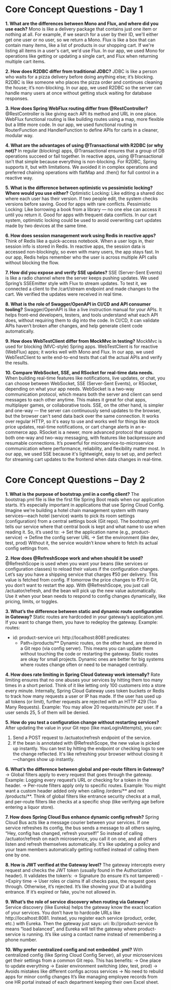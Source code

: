 # Core Concept Questions - Day 1
**1. What are the differences between Mono and Flux, and where did you use each?**
Mono is like a delivery package that contains just one item or nothing at all. For example, if we search for a user by their ID, we'll either get one user or no user, so we return a Mono<User>.
Flux is like a box that can contain many items, like a list of products in our shopping cart. If we're listing all items in a user's cart, we'd use Flux<CartItem>.
In our app, we used Mono for operations like getting or updating a single cart, and Flux when returning multiple cart items.

**2. How does R2DBC differ from traditional JDBC?**
JDBC is like a person who waits for a pizza delivery before doing anything else; it’s blocking.
R2DBC is like someone who places the pizza order and continues cleaning the house; it’s non-blocking.
In our app, we used R2DBC so the server can handle many users at once without getting stuck waiting for database responses.

**3. How does Spring WebFlux routing differ from @RestController?**
@RestController is like giving each API its method and URL in one place.
WebFlux functional routing is like building routes using a map, more flexible but a little more code.
In our app, we used functional routing in RouterFunction and HandlerFunction to define APIs for carts in a cleaner, modular way.

**4. What are the advantages of using @Transactional with R2DBC (or why not)?**
In regular (blocking) apps, @Transactional ensures that a group of DB operations succeed or fail together.
In reactive apps, using @Transactional isn’t that simple because everything is non-blocking. For R2DBC, Spring supports it, but with limitations.
We avoided it in complex operations and preferred chaining operations with flatMap and .then() for full control in a reactive way.

**5. What is the difference between optimistic vs pessimistic locking? Where would you use either?**
Optimistic Locking: Like editing a shared doc where each user has their version. If two people edit, the system checks versions before saving.
Good for apps with rare conflicts.
Pessimistic Locking: Like borrowing a book from a library — no one else can access it until you return it.
Good for apps with frequent data conflicts.
In our cart system, optimistic locking could be used to avoid overwriting cart updates made by two devices at the same time.

**6. How does session management work using Redis in reactive apps?**
Think of Redis like a quick-access notebook. When a user logs in, their session info is stored in Redis.
In reactive apps, the session data is accessed non-blockingly, so even with many users, the app stays fast.
In our app, Redis helps remember who the user is across multiple API calls without blocking the flow.

**7. How did you expose and verify SSE updates?**
SSE (Server-Sent Events) is like a radio channel where the server keeps pushing updates.
We used Spring’s SSEEmitter style with Flux to stream updates.
To test it, we connected a client to the /cart/stream endpoint and made changes to the cart. We verified the updates were received in real time.

**8. What is the role of Swagger/OpenAPI in CI/CD and API consumer tooling?**
Swagger/OpenAPI is like a live instruction manual for your APIs.
It helps front-end developers, testers, and tools understand what each API does, without requiring them to dig into the code.
In CI/CD, it can validate APIs haven’t broken after changes, and help generate client code automatically.

**9. How does WebTestClient differ from MockMvc in testing?**
MockMvc is used for blocking (MVC-style) Spring apps.
WebTestClient is for reactive (WebFlux) apps; it works well with Mono and Flux.
In our app, we used WebTestClient to write end-to-end tests that call the actual APIs and verify the results.

**10. Compare WebSocket, SSE, and RSocket for real-time data needs.**
When building real-time features like notifications, live updates, or chat, you can choose between WebSocket, SSE (Server-Sent Events), or RSocket, depending on what your app needs. WebSocket is a two-way communication protocol, which means both the server and client can send messages to each other anytime. This makes it great for chat apps, multiplayer games, or collaborative tools. SSE, on the other hand, is simpler and one-way — the server can continuously send updates to the browser, but the browser can't send data back over the same connection. It works over regular HTTP, so it's easy to use and works well for things like stock price updates, real-time notifications, or cart change alerts in an e-commerce app. RSocket is a newer, more advanced protocol that supports both one-way and two-way messaging, with features like backpressure and resumable connections. It’s powerful for microservice-to-microservice communication where performance, reliability, and flexibility matter most. In our app, we used SSE because it's lightweight, easy to set up, and perfect for streaming cart updates to the frontend when data changes in real-time.


# Core Concept Questions – Day 2
**1. What is the purpose of bootstrap.yml in a config client?**
The bootstrap.yml file is like the first file Spring Boot reads when our application starts. It’s especially important in applications that use Spring Cloud Config.
Imagine we're building a hotel chain management system with many services—each hotel (service) wants to pick its room settings (configuration) from a central settings book (Git repo). The bootstrap.yml tells our service where that central book is kept and what name to use when reading it.
So, it’s used to:
  -> Set the application name (e.g., product-service)
  -> Define the config server URL
  -> Set the environment (like dev, test, prod)
Without it, the service wouldn’t know where to fetch its actual config settings from.

**2. How does @RefreshScope work and when should it be used?**
@RefreshScope is used when you want your beans (like services or configuration classes) to reload their values if the configuration changes. Let’s say you have a shipping service that charges ₹50 per delivery. This value is fetched from config. If tomorrow the price changes to ₹70 in Git, you don’t want to restart the app.
With @RefreshScope, you just call /actuator/refresh, and the bean will pick up the new value automatically.
Use it when your bean needs to respond to config changes dynamically, like pricing, limits, or toggles.

**3. What’s the difference between static and dynamic route configuration in Gateway?**
Static routes are hardcoded in your gateway’s application.yml. If you want to change them, you have to redeploy the gateway.
Example:
routes:
  - id: product-service
    uri: http://localhost:8081
    predicates:
      - Path=/products/**
Dynamic routes, on the other hand, are stored in a Git repo (via config server). This means you can update them without touching the code or restarting the gateway.
Static routes are okay for small projects. Dynamic ones are better for big systems where routes change often or need to be managed centrally.

**4. How does rate limiting in Spring Cloud Gateway work internally?**
Rate limiting ensures that no one abuses your services by hitting them too many times in a short period. Think of it like letting only 100 customers into a store every minute.
Internally, Spring Cloud Gateway uses token buckets or Redis to track how many requests a user or IP has made. If the user has used up all tokens (or limit), further requests are rejected with an HTTP 429 (Too Many Requests).
Example: You may allow 20 requests/minute per user. If a user sends 25, 5 of them will be denied.

**5. How do you test a configuration change without restarting services?**
After updating the value in your Git repo (like maxLoginAttempts), you can:
1. Send a POST request to /actuator/refresh endpoint of the service.
2. If the bean is annotated with @RefreshScope, the new value is picked up instantly.
You can test by hitting the endpoint or checking logs to see the change reflected.
It's like refreshing your browser without closing it—changes show up instantly.

**6. What’s the difference between global and per-route filters in Gateway?**
  -> Global filters apply to every request that goes through the gateway.
      Example: Logging every request’s URL or checking for a token in the header.
  -> Per-route filters apply only to specific routes.
      Example: You might want a custom header added only when calling /orders/** and not /products/**.
Think of global filters like entrance security checks at a mall, and per-route filters like checks at a specific shop (like verifying age before entering a liquor store).

**7. How does Spring Cloud Bus enhance dynamic config refresh?**
Spring Cloud Bus acts like a message courier between your services. If one service refreshes its config, the bus sends a message to all others saying, “Hey, config has changed, refresh yourself!”
So instead of calling /actuator/refresh on each microservice, you call it on one, and all others listen and refresh themselves automatically.
It's like updating a policy and your team members automatically getting notified instead of calling them one by one.

**8. How is JWT verified at the Gateway level?**
The gateway intercepts every request and checks the JWT token (usually found in the Authorization header). It validates the token’s:
-> Signature (to ensure it’s not tampered)
->Expiry time
-> User roles or claims
If all checks pass, the request goes through. Otherwise, it’s rejected.
It’s like showing your ID at a building entrance. If it’s expired or fake, you’re not allowed in.

**9. What’s the role of service discovery when routing via Gateway?**
Service discovery (like Eureka) helps the gateway know the exact location of your services.
You don’t have to hardcode URLs like http://localhost:8081. Instead, you register each service (product, order, etc.) with Eureka. Then the gateway just says:
uri: lb://product-service
lb means “load balanced”, and Eureka will tell the gateway where product-service is running.
It’s like using a contact name instead of remembering a phone number.

**10. Why prefer centralized config and not embedded .yml?**
With centralized config (like Spring Cloud Config Server), all your microservices get their settings from a common Git repo. This has benefits:
  -> One place to update everything
  -> Easier environment switching (dev, test, prod)
  -> Avoids mistakes like different configs across services
  -> No need to rebuild apps for minor config changes
It’s like managing employee records from one HR portal instead of each department keeping their own Excel sheet.


